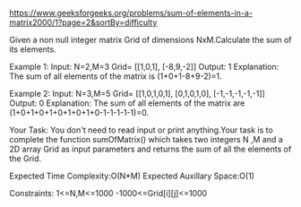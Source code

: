 https://www.geeksforgeeks.org/problems/sum-of-elements-in-a-matrix2000/1?page=2&sortBy=difficulty

Given a non null integer matrix Grid of dimensions NxM.Calculate the sum of its elements.

Example 1:
Input:
N=2,M=3
Grid=
[[1,0,1],
[-8,9,-2]]
Output:
1
Explanation:
The sum of all elements of the matrix is 
(1+0+1-8+9-2)=1.

Example 2:
Input:
N=3,M=5
Grid=
[[1,0,1,0,1],
[0,1,0,1,0],
[-1,-1,-1,-1,-1]]
Output:
0
Explanation:
The sum of all elements of the matrix are
(1+0+1+0+1+0+1+0+1+0-1-1-1-1-1)=0.


Your Task:
You don't need to read input or print anything.Your task is to complete the function sumOfMatrix() which takes two integers N ,M and a 2D array Grid as input parameters and returns the sum of all the elements of the Grid.


Expected Time Complexity:O(N*M)
Expected Auxillary Space:O(1)


Constraints:
1<=N,M<=1000
-1000<=Grid[i][j]<=1000

